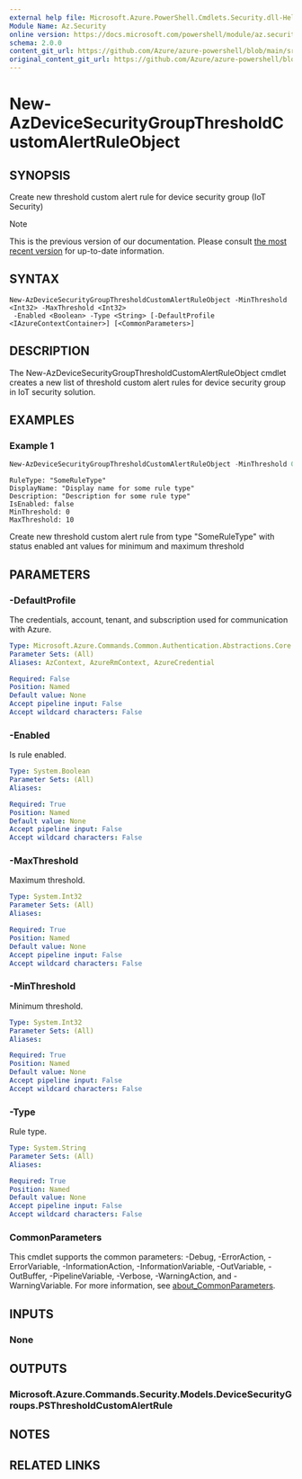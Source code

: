 ```yaml
---
external help file: Microsoft.Azure.PowerShell.Cmdlets.Security.dll-Help.xml
Module Name: Az.Security
online version: https://docs.microsoft.com/powershell/module/az.security/New-AzDeviceSecurityGroupThresholdCustomAlertRuleObject
schema: 2.0.0
content_git_url: https://github.com/Azure/azure-powershell/blob/main/src/Security/Security/help/New-AzDeviceSecurityGroupThresholdCustomAlertRuleObject.md
original_content_git_url: https://github.com/Azure/azure-powershell/blob/main/src/Security/Security/help/New-AzDeviceSecurityGroupThresholdCustomAlertRuleObject.md
---
```


# New-AzDeviceSecurityGroupThresholdCustomAlertRuleObject

## SYNOPSIS
Create new threshold custom alert rule for device security group (IoT Security)

> [!NOTE]
>This is the previous version of our documentation. Please consult [the most recent version](/powershell/module/az.security/new-azdevicesecuritygroupthresholdcustomalertruleobject) for up-to-date information.

## SYNTAX

```
New-AzDeviceSecurityGroupThresholdCustomAlertRuleObject -MinThreshold <Int32> -MaxThreshold <Int32>
 -Enabled <Boolean> -Type <String> [-DefaultProfile <IAzureContextContainer>] [<CommonParameters>]
```

## DESCRIPTION
The New-AzDeviceSecurityGroupThresholdCustomAlertRuleObject cmdlet creates a new list of threshold custom alert rules for device security group in IoT security solution.

## EXAMPLES

### Example 1
```powershell
New-AzDeviceSecurityGroupThresholdCustomAlertRuleObject -MinThreshold 0 -MaxThreshold 10 -Enabled $true -Type "SomeRuleType"
```

```output
RuleType: "SomeRuleType"
DisplayName: "Display name for some rule type"
Description: "Description for some rule type"
IsEnabled: false
MinThreshold: 0
MaxThreshold: 10
```

Create new threshold custom alert rule from type "SomeRuleType" with status enabled ant values for minimum and maximum threshold

## PARAMETERS

### -DefaultProfile
The credentials, account, tenant, and subscription used for communication with Azure.

```yaml
Type: Microsoft.Azure.Commands.Common.Authentication.Abstractions.Core.IAzureContextContainer
Parameter Sets: (All)
Aliases: AzContext, AzureRmContext, AzureCredential

Required: False
Position: Named
Default value: None
Accept pipeline input: False
Accept wildcard characters: False
```

### -Enabled
Is rule enabled.

```yaml
Type: System.Boolean
Parameter Sets: (All)
Aliases:

Required: True
Position: Named
Default value: None
Accept pipeline input: False
Accept wildcard characters: False
```

### -MaxThreshold
Maximum threshold.

```yaml
Type: System.Int32
Parameter Sets: (All)
Aliases:

Required: True
Position: Named
Default value: None
Accept pipeline input: False
Accept wildcard characters: False
```

### -MinThreshold
Minimum threshold.

```yaml
Type: System.Int32
Parameter Sets: (All)
Aliases:

Required: True
Position: Named
Default value: None
Accept pipeline input: False
Accept wildcard characters: False
```

### -Type
Rule type.

```yaml
Type: System.String
Parameter Sets: (All)
Aliases:

Required: True
Position: Named
Default value: None
Accept pipeline input: False
Accept wildcard characters: False
```

### CommonParameters
This cmdlet supports the common parameters: -Debug, -ErrorAction, -ErrorVariable, -InformationAction, -InformationVariable, -OutVariable, -OutBuffer, -PipelineVariable, -Verbose, -WarningAction, and -WarningVariable. For more information, see [about_CommonParameters](http://go.microsoft.com/fwlink/?LinkID=113216).

## INPUTS

### None

## OUTPUTS

### Microsoft.Azure.Commands.Security.Models.DeviceSecurityGroups.PSThresholdCustomAlertRule

## NOTES

## RELATED LINKS
